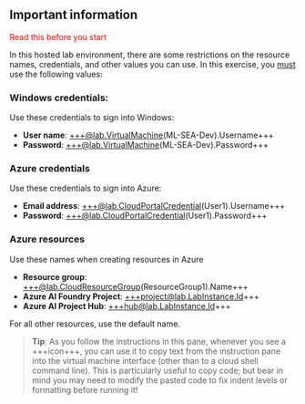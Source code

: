 ## Important information

<font color="red">Read this before you start</font>

In this hosted lab environment, there are some restrictions on the resource names, credentials, and other values you can use. In this exercise, you <u>must</u> use the following values:

### Windows credentials:

Use these credentials to sign into Windows:

- **User name**: +++@lab.VirtualMachine(ML-SEA-Dev).Username+++
- **Password**: +++@lab.VirtualMachine(ML-SEA-Dev).Password+++

### Azure credentials

Use these credentials to sign into Azure:

- **Email address**: +++@lab.CloudPortalCredential(User1).Username+++
- **Password**: +++@lab.CloudPortalCredential(User1).Password+++

### Azure resources

Use these names when creating resources in Azure

- **Resource group**: +++@lab.CloudResourceGroup(ResourceGroup1).Name+++
- **Azure AI Foundry Project**: +++project@lab.LabInstance.Id+++
- **Azure AI Project Hub**: +++hub@lab.LabInstance.Id+++

For all other resources, use the default name.

> **Tip**: As you follow the instructions in this pane, whenever you see a +++icon+++, you can use it to copy text from the instruction pane into the virtual machine interface (other than to a cloud shell command line). This is particularly useful to copy code; but bear in mind you may need to modify the pasted code to fix indent levels or formatting before running it!

<br>